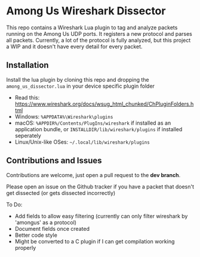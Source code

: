 # Among Us Wireshark Dissector
This repo contains a Wireshark Lua plugin to tag and analyze packets running on the Among Us UDP ports. 
It registers a new protocol and parses all packets. Currently, a lot of the protocol is fully analyzed, 
but this project a WIP and it doesn't have every detail for every packet.

## Installation
Install the lua plugin by cloning this repo and dropping the `among_us_dissector.lua` in your device specific plugin folder
- Read this: https://www.wireshark.org/docs/wsug_html_chunked/ChPluginFolders.html
- Windows: `%APPDATA%\Wireshark\plugins`
- macOS: `%APPDIR%/Contents/PlugIns/wireshark` if installed as an application bundle, or `INSTALLDIR/lib/wireshark/plugins` if installed seperately
- Linux/Unix-like OSes: `~/.local/lib/wireshark/plugins`

## Contributions and Issues
Contributions are welcome, just open a pull request to the **dev branch**. 

Please open an issue on the Github tracker if you have a packet that doesn't get dissected (or gets dissected incorrectly)

To Do: 
- Add fields to allow easy filtering (currently can only filter wireshark by 'amongus' as a protocol)
- Document fields once created
- Better code style 
- Might be converted to a C plugin if I can get compilation working properly 
